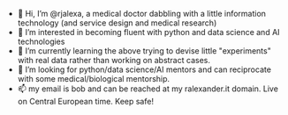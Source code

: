 - 👋 Hi, I’m @rjalexa, a medical doctor dabbling with a little information technology (and service design and medical research)
- 👀 I’m interested in becoming fluent with python and data science and AI technologies
- 🌱 I’m currently learning the above trying to devise little "experiments" with real data rather than working on abstract cases.
- 💞️ I’m looking for python/data science/AI mentors and can reciprocate with some medical/biological mentorship.
- 📫 my email is bob and can be reached at my ralexander.it domain. Live on Central European time. Keep safe!

<!---
rjalexa/rjalexa is a ✨ special ✨ repository because its `README.md` (this file) appears on your GitHub profile.
You can click the Preview link to take a look at your changes.
--->
